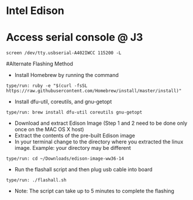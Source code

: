 Intel Edison
===========

# Access serial console @ J3
``` 
screen /dev/tty.usbserial-A402IWCC 115200 -L
```


#Alternate Flashing Method
* Install Homebrew by running the command
```
type/run: ruby -e "$(curl -fsSL https://raw.githubusercontent.com/Homebrew/install/master/install)"
```
* Install dfu-util, coreutils, and gnu-getopt
```
type/run: brew install dfu-util coreutils gnu-getopt
```
* Download and extract Edison Image (Step 1 and 2 need to be done only once on the MAC OS X host)
* Extract the contents of the pre-built Edison image
* In your terminal change to the directory where you extracted the linux image.  Example: your directory may be different
```
type/run: cd ~/Downloads/edison-image-ww36-14
```
* Run the flashall script and then plug usb cable into board
```
type/run: ./flashall.sh
```
* Note:
The script can take up to 5 minutes to complete the flashing
